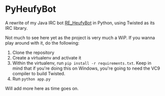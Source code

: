 PyHeufyBot
==========

A rewrite of my Java IRC bot [RE_HeufyBot](https://github.com/Heufneutje/RE_HeufyBot) in Python, using Twisted as its IRC library.

Not much to see here yet as the project is very much a WiP. If you wanna play around with it, do the following:

1. Clone the repository
2. Create a virtualenv and activate it
3. Within the virtualenv, run `pip install -r requirements.txt`. Keep in mind that if you're doing this on Windows, you're going to need the VC9 compiler to build Twisted.
4. Run `python app.py`

Will add more here as time goes on.
